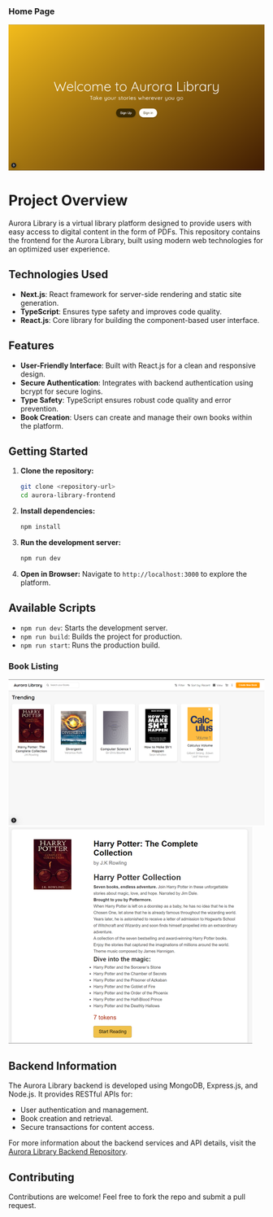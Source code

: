 ### Home Page
![Home Page](public/home.png)

# Project Overview 

Aurora Library is a virtual library platform designed to provide users with easy access to digital content in the form of PDFs. This repository contains the frontend for the Aurora Library, built using modern web technologies for an optimized user experience.

## Technologies Used

- **Next.js**: React framework for server-side rendering and static site generation.
- **TypeScript**: Ensures type safety and improves code quality.
- **React.js**: Core library for building the component-based user interface.

## Features

- **User-Friendly Interface**: Built with React.js for a clean and responsive design.
- **Secure Authentication**: Integrates with backend authentication using bcrypt for secure logins.
- **Type Safety**: TypeScript ensures robust code quality and error prevention.
- **Book Creation**: Users can create and manage their own books within the platform. 


## Getting Started

1. **Clone the repository:**
   ```bash
   git clone <repository-url>
   cd aurora-library-frontend
   ```
2. **Install dependencies:**
   ```bash
   npm install
   ```
3. **Run the development server:**
   ```bash
   npm run dev
   ```
4. **Open in Browser:**
   Navigate to `http://localhost:3000` to explore the platform.

## Available Scripts

- `npm run dev`: Starts the development server.
- `npm run build`: Builds the project for production.
- `npm run start`: Runs the production build.




### Book Listing
![Book Listing](public/books.png)
![Book Description](public/description.png)



## Backend Information

The Aurora Library backend is developed using MongoDB, Express.js, and Node.js. It provides RESTful APIs for:
- User authentication and management.
- Book creation and retrieval.
- Secure transactions for content access.

For more information about the backend services and API details, visit the [Aurora Library Backend Repository](<backend-repo-url>).


## Contributing

Contributions are welcome! Feel free to fork the repo and submit a pull request.


